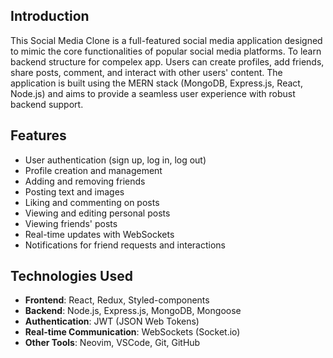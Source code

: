 ## Introduction
This Social Media Clone is a full-featured social media application designed to mimic the core functionalities of popular social media platforms. To learn backend structure for compelex app. Users can create profiles, add friends, share posts, comment, and interact with other users' content. The application is built using the MERN stack (MongoDB, Express.js, React, Node.js) and aims to provide a seamless user experience with robust backend support. 

## Features
- User authentication (sign up, log in, log out)
- Profile creation and management
- Adding and removing friends
- Posting text and images
- Liking and commenting on posts
- Viewing and editing personal posts
- Viewing friends' posts
- Real-time updates with WebSockets
- Notifications for friend requests and interactions

## Technologies Used
- **Frontend**: React, Redux, Styled-components
- **Backend**: Node.js, Express.js, MongoDB, Mongoose
- **Authentication**: JWT (JSON Web Tokens)
- **Real-time Communication**: WebSockets (Socket.io)
- **Other Tools**: Neovim, VSCode, Git, GitHub
